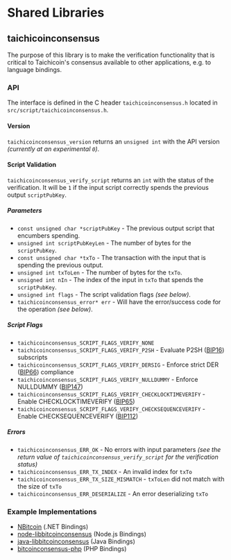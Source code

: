 Shared Libraries
================

## taichicoinconsensus

The purpose of this library is to make the verification functionality that is critical to Taichicoin's consensus available to other applications, e.g. to language bindings.

### API

The interface is defined in the C header `taichicoinconsensus.h` located in  `src/script/taichicoinconsensus.h`.

#### Version

`taichicoinconsensus_version` returns an `unsigned int` with the API version *(currently at an experimental `0`)*.

#### Script Validation

`taichicoinconsensus_verify_script` returns an `int` with the status of the verification. It will be `1` if the input script correctly spends the previous output `scriptPubKey`.

##### Parameters
- `const unsigned char *scriptPubKey` - The previous output script that encumbers spending.
- `unsigned int scriptPubKeyLen` - The number of bytes for the `scriptPubKey`.
- `const unsigned char *txTo` - The transaction with the input that is spending the previous output.
- `unsigned int txToLen` - The number of bytes for the `txTo`.
- `unsigned int nIn` - The index of the input in `txTo` that spends the `scriptPubKey`.
- `unsigned int flags` - The script validation flags *(see below)*.
- `taichicoinconsensus_error* err` - Will have the error/success code for the operation *(see below)*.

##### Script Flags
- `taichicoinconsensus_SCRIPT_FLAGS_VERIFY_NONE`
- `taichicoinconsensus_SCRIPT_FLAGS_VERIFY_P2SH` - Evaluate P2SH ([BIP16](https://github.com/bitcoin/bips/blob/master/bip-0016.mediawiki)) subscripts
- `taichicoinconsensus_SCRIPT_FLAGS_VERIFY_DERSIG` - Enforce strict DER ([BIP66](https://github.com/bitcoin/bips/blob/master/bip-0066.mediawiki)) compliance
- `taichicoinconsensus_SCRIPT_FLAGS_VERIFY_NULLDUMMY` - Enforce NULLDUMMY ([BIP147](https://github.com/bitcoin/bips/blob/master/bip-0147.mediawiki))
- `taichicoinconsensus_SCRIPT_FLAGS_VERIFY_CHECKLOCKTIMEVERIFY` - Enable CHECKLOCKTIMEVERIFY ([BIP65](https://github.com/bitcoin/bips/blob/master/bip-0065.mediawiki))
- `taichicoinconsensus_SCRIPT_FLAGS_VERIFY_CHECKSEQUENCEVERIFY` - Enable CHECKSEQUENCEVERIFY ([BIP112](https://github.com/bitcoin/bips/blob/master/bip-0112.mediawiki))

##### Errors
- `taichicoinconsensus_ERR_OK` - No errors with input parameters *(see the return value of `taichicoinconsensus_verify_script` for the verification status)*
- `taichicoinconsensus_ERR_TX_INDEX` - An invalid index for `txTo`
- `taichicoinconsensus_ERR_TX_SIZE_MISMATCH` - `txToLen` did not match with the size of `txTo`
- `taichicoinconsensus_ERR_DESERIALIZE` - An error deserializing `txTo`

### Example Implementations
- [NBitcoin](https://github.com/NicolasDorier/NBitcoin/blob/master/NBitcoin/Script.cs#L814) (.NET Bindings)
- [node-libbitcoinconsensus](https://github.com/bitpay/node-libbitcoinconsensus) (Node.js Bindings)
- [java-libbitcoinconsensus](https://github.com/dexX7/java-libbitcoinconsensus) (Java Bindings)
- [bitcoinconsensus-php](https://github.com/Bit-Wasp/bitcoinconsensus-php) (PHP Bindings)

